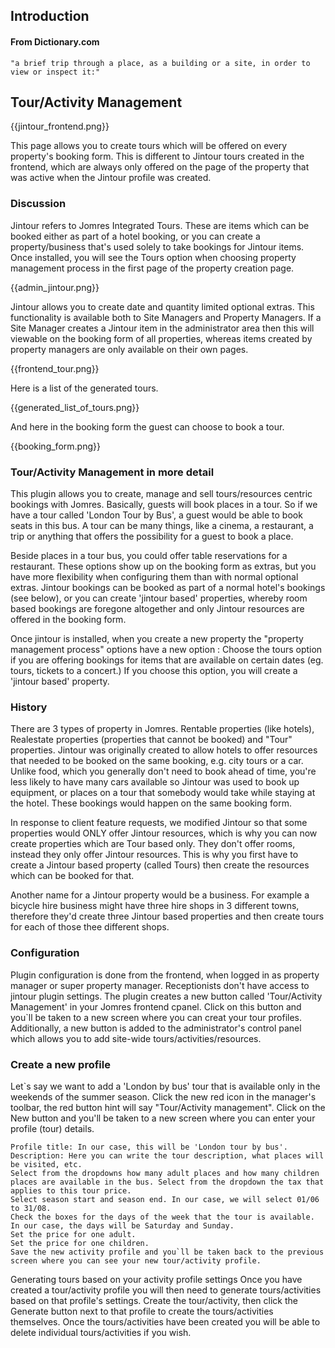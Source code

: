 ## Introduction

#### From Dictionary.com

    "a brief trip through a place, as a building or a site, in order to view or inspect it:"


## Tour/Activity Management

{{jintour_frontend.png}}

This page allows you to create tours which will be offered on every property's booking form. This is different to Jintour tours created in the frontend, which are always only offered on the page of the property that was active when the Jintour profile was created.


### Discussion

Jintour refers to Jomres Integrated Tours. These are items which can be booked either as part of a hotel booking, or you can create a property/business that's used solely to take bookings for Jintour items. Once installed, you will see the Tours option when choosing property management process in the first page of the property creation page. 

{{admin_jintour.png}}

Jintour allows you to create date and quantity limited optional extras. This functionality is available both to Site Managers and Property Managers. If a Site Manager creates a Jintour item in the administrator area then this will viewable on the booking form of all properties, whereas items created by property managers are only available on their own pages.

{{frontend_tour.png}}

Here is a list of the generated tours.

{{generated_list_of_tours.png}}

And here in the booking form the guest can choose to book a tour.

{{booking_form.png}}




### Tour/Activity Management in more detail

This plugin allows you to create, manage and sell tours/resources centric bookings with Jomres. Basically, guests will book places in a tour. So if we have a tour called 'London Tour by Bus', a guest would be able to book seats in this bus. A tour can be many things, like a cinema, a restaurant, a trip or anything that offers the possibility for a guest to book a place.

Beside places in a tour bus, you could offer table reservations for a restaurant. These options show up on the booking form as extras, but you have more flexibility when configuring them than with normal optional extras. Jintour bookings can be booked as part of a normal hotel's bookings (see below), or you can create 'jintour based' properties, whereby room based bookings are foregone altogether and only Jintour resources are offered in the booking form.

Once jintour is installed, when you create a new property the "property management process" options have a new option : Choose the tours option if you are offering bookings for items that are available on certain dates (eg. tours, tickets to a concert.) If you choose this option, you will create a 'jintour based' property.

### History

There are 3 types of property in Jomres. Rentable properties (like hotels), Realestate properties (properties that cannot be booked) and "Tour" properties. Jintour was originally created to allow hotels to offer resources that needed to be booked on the same booking, e.g. city tours or a car. Unlike food, which you generally don't need to book ahead of time, you're less likely to have many cars available so Jintour was used to book up equipment, or places on a tour that somebody would take while staying at the hotel. These bookings would happen on the same booking form.

In response to client feature requests, we modified Jintour so that some properties would ONLY offer Jintour resources, which is why you can now create properties which are Tour based only. They don't offer rooms, instead they only offer Jintour resources. This is why you first have to create a Jintour based property (called Tours) then create the resources which can be booked for that.

Another name for a Jintour property would be a business. For example a bicycle hire business might have three hire shops in 3 different towns, therefore they'd create three Jintour based properties and then create tours for each of those thee different shops.

### Configuration

Plugin configuration is done from the frontend, when logged in as property manager or super property manager. Receptionists don't have access to jintour plugin settings. The plugin creates a new button called 'Tour/Activity Management' in your Jomres frontend cpanel. Click on this button and you`ll be taken to a new screen where you can creat your tour profiles. Additionally, a new button is added to the administrator's control panel which allows you to add site-wide tours/activities/resources.

### Create a new profile

Let`s say we want to add a 'London by bus' tour that is available only in the weekends of the summer season. Click the new red icon in the manager's toolbar, the red button hint will say "Tour/Activity management". Click on the New button and you'll be taken to a new screen where you can enter your profile (tour) details.

    Profile title: In our case, this will be 'London tour by bus'.
    Description: Here you can write the tour description, what places will be visited, etc.
    Select from the dropdowns how many adult places and how many children places are available in the bus. Select from the dropdown the tax that applies to this tour price.
    Select season start and season end. In our case, we will select 01/06 to 31/08.
    Check the boxes for the days of the week that the tour is available. In our case, the days will be Saturday and Sunday.
    Set the price for one adult.
    Set the price for one children.
    Save the new activity profile and you`ll be taken back to the previous screen where you can see your new tour/activity profile.

Generating tours based on your activity profile settings Once you have created a tour/activity profile you will then need to generate tours/activities based on that profile's settings. Create the tour/activity, then click the Generate button next to that profile to create the tours/activities themselves. Once the tours/activities have been created you will be able to delete individual tours/activities if you wish.
